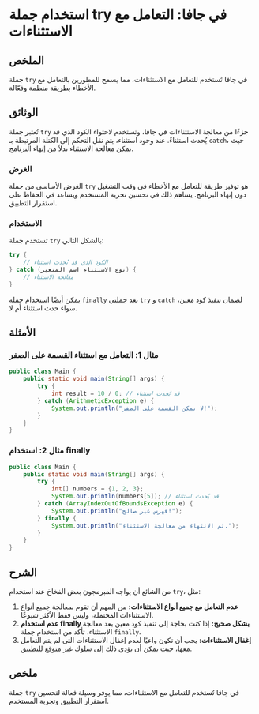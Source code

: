 <!--
Meta Description: # استخدام جملة try في جافا: التعامل مع الاستثناءات ## الملخص جملة `try` في جافا تُستخدم للتعامل مع الاستثناءات، مما يسمح للمطورين بالتعامل مع الأخطاء ...
Meta Keywords: try, جملة, الاستثناءات, استثناء, استخدام
-->

# استخدام جملة try في جافا: التعامل مع الاستثناءات

## الملخص
جملة `try` في جافا تُستخدم للتعامل مع الاستثناءات، مما يسمح للمطورين بالتعامل مع الأخطاء بطريقة منظمة وفعّالة.

## الوثائق
تُعتبر جملة `try` جزءًا من معالجة الاستثناءات في جافا، وتستخدم لاحتواء الكود الذي قد يُحدث استثناءً. عند وجود استثناء، يتم نقل التحكم إلى الكتلة المرتبطة بـ `catch`، حيث يمكن معالجة الاستثناء بدلاً من إنهاء البرنامج. 

### الغرض
الغرض الأساسي من جملة `try` هو توفير طريقة للتعامل مع الأخطاء في وقت التشغيل دون إنهاء البرنامج. يساهم ذلك في تحسين تجربة المستخدم ويساعد في الحفاظ على استقرار التطبيق.

### الاستخدام
تستخدم جملة `try` بالشكل التالي:

```java
try {
    // الكود الذي قد يُحدث استثناء
} catch (نوع الاستثناء اسم المتغير) {
    // معالجة الاستثناء
}
```

يمكن أيضًا استخدام جملة `finally` بعد جملتي `try` و `catch` لضمان تنفيذ كود معين، سواء حدث استثناء أم لا.

## الأمثلة
### مثال 1: التعامل مع استثناء القسمة على الصفر
```java
public class Main {
    public static void main(String[] args) {
        try {
            int result = 10 / 0; // قد يُحدث استثناء
        } catch (ArithmeticException e) {
            System.out.println("لا يمكن القسمة على الصفر!");
        }
    }
}
```

### مثال 2: استخدام finally
```java
public class Main {
    public static void main(String[] args) {
        try {
            int[] numbers = {1, 2, 3};
            System.out.println(numbers[5]); // قد يُحدث استثناء
        } catch (ArrayIndexOutOfBoundsException e) {
            System.out.println("فهرس غير صالح!");
        } finally {
            System.out.println("تم الانتهاء من معالجة الاستثناء.");
        }
    }
}
```

## الشرح
من الشائع أن يواجه المبرمجون بعض الفخاخ عند استخدام `try`، مثل:

1. **عدم التعامل مع جميع أنواع الاستثناءات:** من المهم أن تقوم بمعالجة جميع أنواع الاستثناءات المحتملة، وليس فقط الأكثر شيوعًا.
2. **عدم استخدام finally بشكل صحيح:** إذا كنت بحاجة إلى تنفيذ كود معين بعد معالجة الاستثناء، تأكد من استخدام جملة `finally`.
3. **إغفال الاستثناءات:** يجب أن تكون واعيًا لعدم إغفال الاستثناءات التي لم يتم التعامل معها، حيث يمكن أن يؤدي ذلك إلى سلوك غير متوقع للتطبيق.

## ملخص
جملة `try` في جافا تُستخدم للتعامل مع الاستثناءات، مما يوفر وسيلة فعالة لتحسين استقرار التطبيق وتجربة المستخدم.